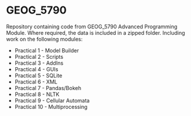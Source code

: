 # GEOG_5790
Repository containing code from GEOG_5790 Advanced Programming Module.
Where required, the data is included in a zipped folder.
Including work on the following modules:
* Practical 1 - Model Builder
* Practical 2 - Scripts
* Practical 3 - AddIns
* Practical 4 - GUIs 
* Practical 5 - SQLite
* Practical 6 - XML
* Practical 7 - Pandas/Bokeh
* Practical 8 - NLTK
* Practical 9 - Cellular Automata
* Practical 10 - Multiprocessing
